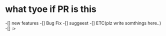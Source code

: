 # what tyoe if PR is this

-[] new features
-[] Bug Fix
-[] suggeest
-[] ETC(plz write somthings here..)
-[] :>

